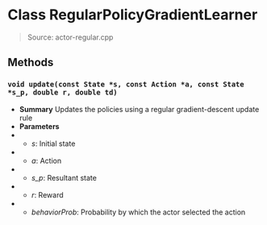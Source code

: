 # Class RegularPolicyGradientLearner
> Source: actor-regular.cpp
## Methods
### ``void update(const State *s, const Action *a, const State *s_p, double r, double td)``
* **Summary**
  Updates the policies using a regular gradient-descent update rule
* **Parameters**
* * _s_: Initial state
* * _a_: Action
* * _s_p_: Resultant state
* * _r_: Reward
* * _behaviorProb_: Probability by which the actor selected the action
